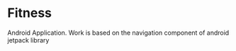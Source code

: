 # Fitness
Android Application. Work is based on the navigation component of android jetpack library  
